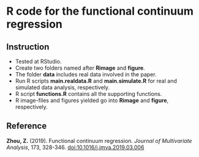 # R code for the functional continuum regression
## Instruction
- Tested at RStudio. 
- Create two folders named after **Rimage** and **figure**.
- The folder **data** includes real data involved in the paper.
- Run R scripts **main.realdata.R** and **main.simulate.R** for real and simulated data analysis, respectively. 
- R script **functions.R** contains all the supporting functions.
- R image-files and figures yielded go into **Rimage** and **figure**, respectively.

## Reference 
**Zhou, Z.** (2019). Functional continuum regression. _Journal of Multivariate Analysis_, 173, 328-346. 
[doi:10.1016/j.jmva.2019.03.006](https://dx.doi.org/10.1016/j.jmva.2019.03.006)
